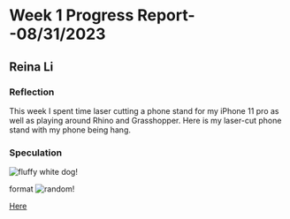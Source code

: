 # Week 1 Progress Report- -08/31/2023

## Reina Li

### Reflection
This week I spent time laser cutting a phone stand for my iPhone 11 pro as well as playing around Rhino and Grasshopper. Here is my laser-cut phone stand with my phone being hang. 

### Speculation
![fluffy white dog](https://hips.hearstapps.com/hmg-prod/images/small-white-dog-breeds-cover-1560293099.jpg)!

format
![random](https://github.com/Berkeley-MDes/tdf-fa23-reinali/blob/main/weekly-reports/000009460002.jpg)!

[Here](https://docs.google.com/document/d/1uIl2xj9u5BiCTGg8XqEVe6quBKBqfSCKMY8X8kfJCpU/edit) 
